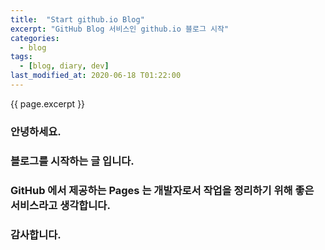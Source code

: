 ```yaml
---
title:  "Start github.io Blog"
excerpt: "GitHub Blog 서비스인 github.io 블로그 시작"
categories:
  - blog
tags:
  - [blog, diary, dev]
last_modified_at: 2020-06-18 T01:22:00
---
```

<!-- GitHub Blog 서비스인 github.io 블로그를 시작합니다. -->
{{ page.excerpt }}  

### 안녕하세요. 

### 블로그를 시작하는 글 입니다.

### GitHub 에서 제공하는 Pages 는 개발자로서 작업을 정리하기 위해 좋은 서비스라고 생각합니다.

### 감사합니다.

